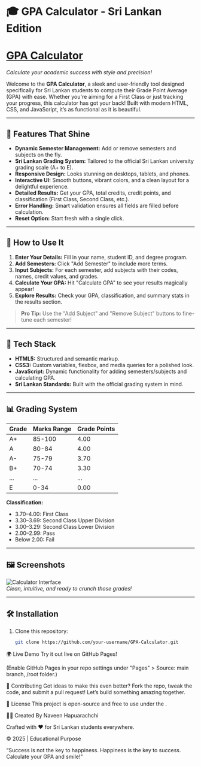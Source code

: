 # 🎓 GPA Calculator - Sri Lankan Edition

# [GPA Calculator](https://gpa-calculator-vert-eight.vercel.app/)  
*Calculate your academic success with style and precision!*

Welcome to the **GPA Calculator**, a sleek and user-friendly tool designed specifically for Sri Lankan students to compute their Grade Point Average (GPA) with ease. 
Whether you're aiming for a First Class or just tracking your progress, this calculator has got your back! Built with modern HTML, CSS, and JavaScript, it’s as functional as it is beautiful.

---

## 🌟 Features That Shine

- **Dynamic Semester Management:** Add or remove semesters and subjects on the fly.
- **Sri Lankan Grading System:** Tailored to the official Sri Lankan university grading scale (A+ to E).
- **Responsive Design:** Looks stunning on desktops, tablets, and phones.
- **Interactive UI:** Smooth buttons, vibrant colors, and a clean layout for a delightful experience.
- **Detailed Results:** Get your GPA, total credits, credit points, and classification (First Class, Second Class, etc.).
- **Error Handling:** Smart validation ensures all fields are filled before calculation.
- **Reset Option:** Start fresh with a single click.

---

## 🚀 How to Use It

1. **Enter Your Details:** Fill in your name, student ID, and degree program.
2. **Add Semesters:** Click "Add Semester" to include more terms.
3. **Input Subjects:** For each semester, add subjects with their codes, names, credit values, and grades.
4. **Calculate Your GPA:** Hit "Calculate GPA" to see your results magically appear!
5. **Explore Results:** Check your GPA, classification, and summary stats in the results section.

> **Pro Tip:** Use the "Add Subject" and "Remove Subject" buttons to fine-tune each semester!

---

## 🎨 Tech Stack

- **HTML5:** Structured and semantic markup.
- **CSS3:** Custom variables, flexbox, and media queries for a polished look.
- **JavaScript:** Dynamic functionality for adding semesters/subjects and calculating GPA.
- **Sri Lankan Standards:** Built with the official grading system in mind.

---

## 📊 Grading System

| Grade | Marks Range | Grade Points |
|-------|-------------|--------------|
| A+    | 85-100      | 4.00         |
| A     | 80-84       | 4.00         |
| A-    | 75-79       | 3.70         |
| B+    | 70-74       | 3.30         |
| ...   | ...         | ...          |
| E     | 0-34        | 0.00         |

**Classification:**
- 3.70–4.00: First Class
- 3.30–3.69: Second Class Upper Division
- 3.00–3.29: Second Class Lower Division
- 2.00–2.99: Pass
- Below 2.00: Fail

---

## 🖼️ Screenshots

![Calculator Interface](https://via.placeholder.com/600x400.png?text=Calculator+Interface)  
*Clean, intuitive, and ready to crunch those grades!*

---

## 🛠️ Installation

1. Clone this repository:
   ```bash
   git clone https://github.com/your-username/GPA-Calculator.git


🌍 Live Demo
Try it out live on GitHub Pages!

(Enable GitHub Pages in your repo settings under "Pages" > Source: main branch, /root folder.)

🤝 Contributing
Got ideas to make this even better? Fork the repo, tweak the code, and submit a pull request! Let’s build something amazing together.

📜 License
This project is open-source and free to use under the .

👨‍💻 Created By
Naveen Hapuarachchi

Crafted with ❤️ for Sri Lankan students everywhere.

© 2025 | Educational Purpose

“Success is not the key to happiness. Happiness is the key to success. Calculate your GPA and smile!”
